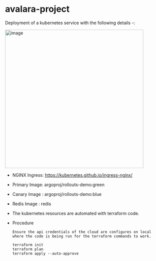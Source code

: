 # avalara-project

Deployment of a kubernetes service with the following details -: 

<img width="449" alt="image" src="https://github.com/ultimate809/avalara-project/assets/29774535/0e14789c-ece4-4dc7-869c-4d166e57afaf">



* NGINX Ingress: https://kubernetes.github.io/ingress-nginx/
* Primary Image: argoproj/rollouts-demo:green
* Canary Image : argoproj/rollouts-demo:blue
* Redis Image  : redis

* The kubernetes resources are automated with terraform code.

* Procedure
  ```
  Ensure the api credentials of the cloud are configures on local where the code is being run for the terraform commands to work.
  ```
  ```
  terraform init
  terraform plan
  terraform apply --auto-approve
  ```
